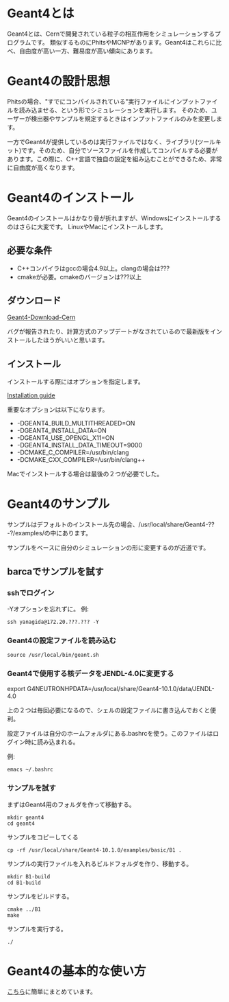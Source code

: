 # Geant4とは
Geant4とは、Cernで開発されている粒子の相互作用をシミュレーションするプログラムです。
類似するものにPhitsやMCNPがあります。Geant4はこれらに比べ、自由度が高い一方、難易度が高い傾向にあります。

# Geant4の設計思想
Phitsの場合、"すでにコンパイルされている"実行ファイルにインプットファイルを読み込ませる、という形でシミュレーションを実行します。
そのため、ユーザーが検出器やサンプルを規定するときはインプットファイルのみを変更します。

一方でGeant4が提供しているのは実行ファイルではなく、ライブラリ(ツールキット)です。そのため、自分でソースファイルを作成してコンパイルする必要があります。この際に、C++言語で独自の設定を組み込むことができるため、非常に自由度が高くなります。


# Geant4のインストール
Geant4のインストールはかなり骨が折れますが、Windowsにインストールするのはさらに大変です。
LinuxやMacにインストールします。

## 必要な条件
- C++コンパイラはgccの場合4.9以上。clangの場合は???
- cmakeが必要。cmakeのバージョンは???以上

## ダウンロード
[Geant4-Download-Cern](http://geant4.web.cern.ch/geant4/support/download.shtml)

バグが報告されたり、計算方式のアップデートがなされているので最新版をインストールしたほうがいいと思います。

## インストール
インストールする際にはオプションを指定します。

[Installation guide](http://geant4.web.cern.ch/geant4/UserDocumentation/UsersGuides/InstallationGuide/html/ch01.html)

重要なオプションは以下になります。

* -DGEANT4_BUILD_MULTITHREADED=ON
* -DGEANT4_INSTALL_DATA=ON
* -DGEANT4_USE_OPENGL_X11=ON
* -DGEANT4_INSTALL_DATA_TIMEOUT=9000
* -DCMAKE_C_COMPILER=/usr/bin/clang
* -DCMAKE_CXX_COMPILER=/usr/bin/clang++

Macでインストールする場合は最後の２つが必要でした。


# Geant4のサンプル
サンプルはデフォルトのインストール先の場合、/usr/local/share/Geant4-??-?/examples/の中にあります。

サンプルをベースに自分のシミュレーションの形に変更するのが近道です。

##  barcaでサンプルを試す
### sshでログイン
-Yオプションを忘れずに。
例:
```
ssh yanagida@172.20.???.??? -Y
```

### Geant4の設定ファイルを読み込む
```
source /usr/local/bin/geant.sh
```

### Geant4で使用する核データをJENDL-4.0に変更する
export G4NEUTRONHPDATA=/usr/local/share/Geant4-10.1.0/data/JENDL-4.0


上の２つは毎回必要になるので、シェルの設定ファイルに書き込んでおくと便利。

設定ファイルは自分のホームフォルダにある.bashrcを使う。このファイルはログイン時に読み込まれる。

例:
```
emacs ~/.bashrc
```


### サンプルを試す
まずはGeant4用のフォルダを作って移動する。
```
mkdir geant4
cd geant4
```
サンプルをコピーしてくる
```
cp -rf /usr/local/share/Geant4-10.1.0/examples/basic/B1 .
```
サンプルの実行ファイルを入れるビルドフォルダを作り、移動する。
```
mkdir B1-build
cd B1-build
```
サンプルをビルドする。
```
cmake ../B1
make
```
サンプルを実行する。
```
./
```




# Geant4の基本的な使い方

[こちら](http://ikarino99.hatenablog.com/entry/2014/11/10/120243)に簡単にまとめています。
